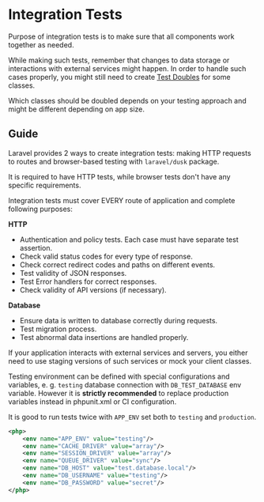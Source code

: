 # Integration Tests

Purpose of integration tests is to make sure that all components work together as needed.

While making such tests, remember that changes to data storage or interactions with external services might happen.
In order to handle such cases properly, you might still need to create [Test Doubles](../Knowledge.md#test-doubles) for some classes.

Which classes should be doubled depends on your testing approach and might be different depending on app size.

## Guide

Laravel provides 2 ways to create integration tests: making HTTP requests to routes and browser-based testing with
`laravel/dusk` package.

It is required to have HTTP tests, while browser tests don't have any specific requirements.

Integration tests must cover EVERY route of application and complete following purposes:

**HTTP**
- Authentication and policy tests. Each case must have separate test assertion.
- Check valid status codes for every type of response.
- Check correct redirect codes and paths on different events.
- Test validity of JSON responses.
- Test Error handlers for correct responses.
- Check validity of API versions (if necessary).

**Database**
- Ensure data is written to database correctly during requests.
- Test migration process.
- Test abnormal data insertions are handled properly.

If your application interacts with external services and servers, you either need to use staging versions of
such services or mock your client classes.

Testing environment can be defined with special configurations and variables, e. g. `testing` database connection with
`DB_TEST_DATABASE` env variable. However it is **strictly recommended** to replace production variables instead in
phpunit.xml or CI configuration.

It is good to run tests twice with `APP_ENV` set both to `testing` and `production`.

```xml
<php>
    <env name="APP_ENV" value="testing"/>
    <env name="CACHE_DRIVER" value="array"/>
    <env name="SESSION_DRIVER" value="array"/>
    <env name="QUEUE_DRIVER" value="sync"/>
    <env name="DB_HOST" value="test.database.local"/>
    <env name="DB_USERNAME" value="testing"/>
    <env name="DB_PASSWORD" value="secret"/>
</php>
```
